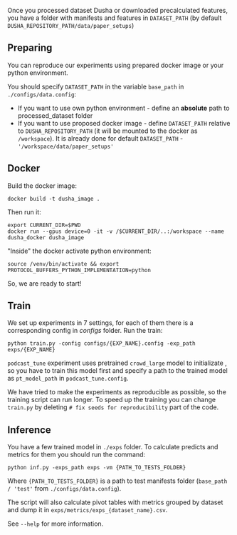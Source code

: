 Once you processed dataset Dusha or downloaded precalculated features, you have a folder with manifests and features in `DATASET_PATH`
(by default `DUSHA_REPOSITORY_PATH/data/paper_setups`)

## Preparing
You can reproduce our experiments using prepared docker image or your python environment.

You should specify `DATASET_PATH` in the variable `base_path` in `./configs/data.config`:
- If you want to use own python environment - define an **absolute** path to processed_dataset folder
- If you want to use proposed docker image - define `DATASET_PATH` relative to `DUSHA_REPOSITORY_PATH` (it will be mounted to the docker as `/workspace`).
  It is already done for default `DATASET_PATH` - `'/workspace/data/paper_setups'`

## Docker
Build the docker image:

```
docker build -t dusha_image .
```

Then run it:

```
export CURRENT_DIR=$PWD
docker run --gpus device=0 -it -v /$CURRENT_DIR/..:/workspace --name dusha_docker dusha_image
```

"Inside" the docker activate python environment:
```
source /venv/bin/activate && export PROTOCOL_BUFFERS_PYTHON_IMPLEMENTATION=python
```

So, we are ready to start!

## Train
We set up experiments in 7 settings, for each of them there is a corresponding config in _configs_ folder.
Run the train:

```
python train.py -config configs/{EXP_NAME}.config -exp_path exps/{EXP_NAME}
```

`podcast_tune` experiment uses pretrained `crowd_large` model to initializate ,
so you have to train this model first and specify a path to the trained model as `pt_model_path` in `podcast_tune.config`.

We have tried to make the experiments as reproducible as possible, so the training script can run longer.
To speed up the training you can change `train.py` by deleting `# fix seeds for reproducibility` part of the code.


## Inference
You have a few trained model in `./exps` folder.
To calculate predicts and metrics for them you should run the command:

```
python inf.py -exps_path exps -vm {PATH_TO_TESTS_FOLDER}
```

Where `{PATH_TO_TESTS_FOLDER}` is a path to test manifests folder (`base_path / 'test'` from `./configs/data.config`).

The script will also calculate pivot tables with metrics grouped by dataset and dump it in `exps/metrics/exps_{dataset_name}.csv`.

See `--help` for more information.
